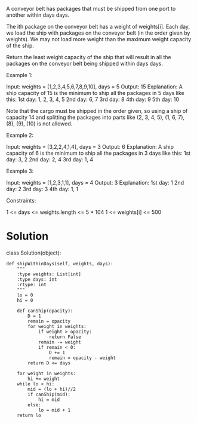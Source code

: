 A conveyor belt has packages that must be shipped from one port to another within days days.

The ith package on the conveyor belt has a weight of weights[i]. Each day, we load the ship with packages on the conveyor belt (in the order given by weights). We may not load more weight than the maximum weight capacity of the ship.

Return the least weight capacity of the ship that will result in all the packages on the conveyor belt being shipped within days days.

Example 1:

Input: weights = [1,2,3,4,5,6,7,8,9,10], days = 5
Output: 15
Explanation: A ship capacity of 15 is the minimum to ship all the packages in 5 days like this:
1st day: 1, 2, 3, 4, 5
2nd day: 6, 7
3rd day: 8
4th day: 9
5th day: 10

Note that the cargo must be shipped in the order given, so using a ship of capacity 14 and splitting the packages into parts like (2, 3, 4, 5), (1, 6, 7), (8), (9), (10) is not allowed.

Example 2:

Input: weights = [3,2,2,4,1,4], days = 3
Output: 6
Explanation: A ship capacity of 6 is the minimum to ship all the packages in 3 days like this:
1st day: 3, 2
2nd day: 2, 4
3rd day: 1, 4

Example 3:

Input: weights = [1,2,3,1,1], days = 4
Output: 3
Explanation:
1st day: 1
2nd day: 2
3rd day: 3
4th day: 1, 1

Constraints:

1 <= days <= weights.length <= 5 * 104
1 <= weights[i] <= 500

# Solution


class Solution(object):

    def shipWithinDays(self, weights, days):
        """
        :type weights: List[int]
        :type days: int
        :rtype: int
        """
        lo = 0
        hi = 0
        
        def canShip(opacity):
            D = 1
            remain = opacity
            for weight in weights:
                if weight > opacity:
                    return False
                remain -= weight
                if remain < 0:
                    D += 1
                    remain = opacity - weight
            return D <= days
        
        for weight in weights:
            hi += weight
        while lo < hi:
            mid = (lo + hi)//2
            if canShip(mid):
                hi = mid
            else:
                lo = mid + 1
        return lo
